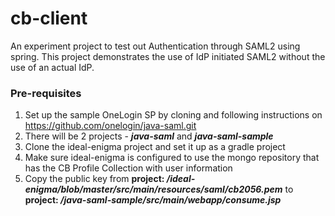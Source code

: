# cb-client
An experiment project to test out Authentication through SAML2 using spring. 
This project demonstrates the use of IdP initiated SAML2 without the use of an actual IdP.

### Pre-requisites
1. Set up the sample OneLogin SP by cloning and following instructions on https://github.com/onelogin/java-saml.git
2. There will be 2 projects - **_java-saml_** and **_java-saml-sample_**
3. Clone the ideal-enigma project and set it up as a gradle project
4. Make sure ideal-enigma is configured to use the mongo repository that has the CB Profile Collection with user information
5. Copy the public key from **project: _/ideal-enigma/blob/master/src/main/resources/saml/cb2056.pem_** to  **project:   _/java-saml-sample/src/main/webapp/consume.jsp_**




